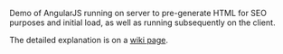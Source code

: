 Demo of AngularJS running on server to pre-generate HTML for SEO purposes and initial load, as well as running subsequently on the client.

The detailed explanation is on a [wiki page](https://github.com/ithkuil/angular-on-server/wiki/Running-AngularJS-on-the-server-with-Node.js-and-jsdom).
